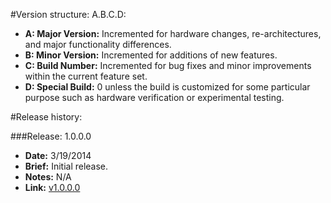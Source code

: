 #Version structure: A.B.C.D:

 - __A: Major Version:__ Incremented for hardware changes, re-architectures, and major functionality differences.
 - __B: Minor Version:__ Incremented for additions of new features.
 - __C: Build Number:__ Incremented for bug fixes and minor improvements within the current feature set.
 - __D: Special Build:__ 0 unless the build is customized for some particular purpose such as hardware verification or experimental testing.

#Release history:

###Release: 1.0.0.0
 - __Date:__    3/19/2014
 - __Brief:__   Initial release.
 - __Notes:__   N/A
 - __Link:__   [v1.0.0.0](https://github.com/Tenkiv/Tekdaqc-Firmware/releases/tag/v1.0.0.0.0)
